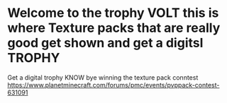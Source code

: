 # Welcome to the trophy VOLT this is where Texture packs that are really good get shown and get a digitsl TROPHY

Get a digital trophy KNOW bye winning the texture pack conntest https://www.planetminecraft.com/forums/pmc/events/pvppack-contest-631091
